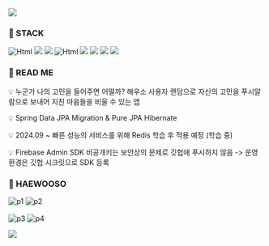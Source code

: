 <img src="https://capsule-render.vercel.app/api?type=waving&color=BDBDC8&height=150&section=header&text=🔥🖥️Haewooso%20Back-End%20Repository!🖥️🔥&fontSize=30&fontAlignY=30" />

### 📌 STACK
<img alt="Html" src ="https://img.shields.io/badge/JAVA-grey"></img>
<img src="https://img.shields.io/badge/SpringBoot-darkgreen?style=flat&logo=Spring Boot&logoColor=black"/>
<img src="https://img.shields.io/badge/REST API-olive"/>
<img alt="Html" src ="https://img.shields.io/badge/Firebaae Cloud Messaging-darkgrey"></img>
<img src="https://img.shields.io/badge/Spring Data JPA-darkgreen"/>
<img src="https://img.shields.io/badge/PostgreSQL-cadetblue?style=flat&logo=PostgreSQL&logoColor=black"/>
<img src="https://img.shields.io/badge/Swagger-olive"/>
<img src="https://img.shields.io/badge/Github Action-black"/>

### 📌 READ ME
💡 누군가 나의 고민을 들어주면 어떨까? 해우소 사용자 랜덤으로 자신의 고민을 푸시알람으로 보내어 지친 마음들을 비울 수 있는 앱

💡 Spring Data JPA Migration & Pure JPA Hibernate

💡 2024.09 ~ 빠른 성능의 서비스를 위해 Redis 학습 후 적용 예정 (학습 중)

💡 Firebase Admin SDK 비공개키는 보안상의 문제로 깃헙에 푸시하지 않음 -> 운영 환경은 깃헙 시크릿으로 SDK 등록

### 📌 HAEWOOSO
![p1](https://github.com/user-attachments/assets/4bc96649-e3c6-4142-a265-e63f431dd1c4)
![p2](https://github.com/user-attachments/assets/b0a88566-3cb0-4596-b6c9-a09d45ca6344)
<br>
<br>
![p3](https://github.com/user-attachments/assets/4f0c3716-a9ca-4ab1-b0a2-3a36a3584ad0)
![p4](https://github.com/user-attachments/assets/45ed2721-3e2d-47dc-9511-c2bf37761515)

<img src="https://capsule-render.vercel.app/api?type=waving&color=BDBDC8&height=150&section=footer" />
